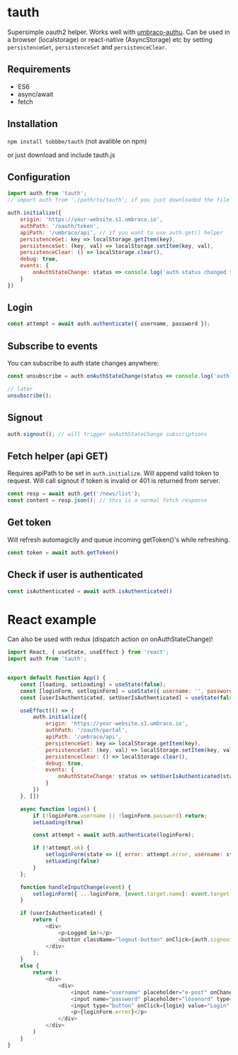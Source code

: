 # tauth
Supersimple oauth2 helper. Works well with [umbraco-authu](https://github.com/mattbrailsford/umbraco-authu).
Can be used in a browser (localstorage) or react-native (AsyncStorage) etc by setting `persistenceGet`, `persistenceSet` and `persistenceClear`.

## Requirements
- ES6
- async/await
- fetch

## Installation
`npm install tobbbe/tauth` (not avalible on npm)

or just download and include tauth.js

## Configuration
```javascript
import auth from 'tauth';
// import auth from './path/to/tauth'; if you just downloaded the file

auth.initialize({
	origin: 'https://your-website.s1.umbraco.io',
	authPath: '/oauth/token',
	apiPath: '/umbraco/api', // if you want to use auth.get() helper
	persistenceGet: key => localStorage.getItem(key),
	persistenceSet: (key, val) => localStorage.setItem(key, val),
	persistenceClear: () => localStorage.clear(),
	debug: true,
	events: {
		onAuthStateChange: status => console.log('auth status changed to:', status))
	}
})
```

## Login
```javascript
const attempt = await auth.authenticate({ username, password });
```

## Subscribe to events
You can subscribe to auth state changes anywhere:

```javascript
const unsubscribe = auth.onAuthStateChange(status => console.log('auth status changed to:', status));

// later
unsubscribe();
```

## Signout
```javascript
auth.signout(); // will trigger onAuthStateChange subscriptions
```

## Fetch helper (api GET)
Requires apiPath to be set in `auth.initialize`.
Will append valid token to request. Will call signout if token is invalid or 401 is returned from server.

```javascript
const resp = await auth.get('/news/list');
const content = resp.json(); // this is a normal fetch response
```

## Get token
Will refresh automagiclly and queue incoming getToken()'s while refreshing.

```javascript
const token = await auth.getToken()
```



## Check if user is authenticated

```javascript
const isAuthenticated = await auth.isAuthenticated()
```

# React example
Can also be used with redux (dispatch action on onAuthStateChange)!

```javascript
import React, { useState, useEffect } from 'react';
import auth from 'tauth';


export default function App() {
	const [loading, setLoading] = useState(false);
	const [loginForm, setloginForm] = useState({ username: '', password: '', error: null });
	const [userIsAuthenticated, setUserIsAuthenticated] = useState(false);

	useEffect(() => {
		auth.initialize({
			origin: 'https://your-website.s1.umbraco.io',
			authPath: '/oauth/portal',
			apiPath: '/umbraco/api',
			persistenceGet: key => localStorage.getItem(key),
			persistenceSet: (key, val) => localStorage.setItem(key, val),
			persistenceClear: () => localStorage.clear(),
			debug: true,
			events: {
				onAuthStateChange: status => setUserIsAuthenticated(status)
			}
		})
	}, [])

	async function login() {
		if (!loginForm.username || !loginForm.password) return;
		setLoading(true)

		const attempt = await auth.authenticate(loginForm);

		if (!attempt.ok) {
			setloginForm(state => ({ error: attempt.error, username: state.username, password: '' }))
			setLoading(false)
		}
	};

	function handleInputChange(event) {
		setloginForm({ ...loginForm, [event.target.name]: event.target.value })
	}

	if (userIsAuthenticated) {
		return (
			<div>
				<p>Logged in!</p>
				<button className="logout-button" onClick={auth.signout}>Logout</button>
			</div>
		);
	}
	else {
		return (
			<div>
				<div>
					<input name="username" placeholder="e-post" onChange={handleInputChange} value={loginForm.username} disabled={loading} />
					<input name="password" placeholder="lösenord" type="password" onChange={handleInputChange} value={loginForm.password} disabled={loading} />
					<input type="button" onClick={login} value="Login" disabled={loading} />
					<p>{loginForm.error}</p>
				</div>
			</div>
		)
	}
}

```